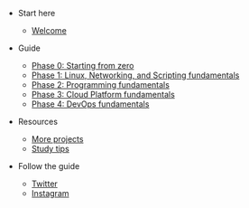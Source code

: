 <!-- docs/_sidebar.md -->

- Start here 
  - [Welcome](/#welcome)

- Guide

  - [Phase 0: Starting from zero](phase0/README.md)
  - [Phase 1: Linux, Networking, and Scripting fundamentals](phase1/README.md)
  - [Phase 2: Programming fundamentals](phase2/README.md)
  - [Phase 3: Cloud Platform fundamentals](phase3/README.md)
  - [Phase 4: DevOps fundamentals](phase4/README.md)

- Resources

  - [More projects](projects/README.md)
  - [Study tips](resources/readme.md)

- Follow the guide

  - [Twitter](https://twitter.com/learntocloud)
  - [Instagram](https://instagram.com/learntocloudguide)
